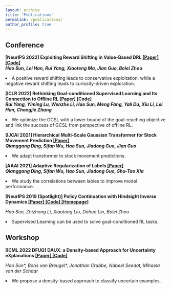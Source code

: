 ```yaml
---
layout: archive
title: "Publications"
permalink: /publications/
author_profile: true
---
```

<!-- {% if author.googlescholar %}
  You can also find my articles on <u><a href="{{author.googlescholar}}">my Google Scholar profile</a>.</u>
{% endif %} -->

<!-- {% include base_path %} -->
<!-- *: corresponding author -->





<h2>Conference</h2>

<span style="font-weight: bold;">[NeurIPS 2022] Exploiting Reward Shifting in Value-Based DRL <a href="https://arxiv.org/abs/2209.07288"> [Paper] </a><a href="https://github.com/2Groza/RewardShifting"> [Code] </a> <br>
<span style="font-style: italic;"> Hao Sun, Lei Han, Rui Yang, Xiaoteng Ma, Jian Guo, Bolei Zhou
<li> A positive reward shifting leads to conservative exploitation, while a negative reward shifting leads to curiosity-driven exploration. <br>
</li>
<p>

<!--  -->

<span style="font-weight: bold;">[ICLR 2022] Rethinking Goal-conditioned Supervised Learning and Its Connection to Offline RL <a href="https://arxiv.org/abs/2202.04478"> [Paper] </a><a href="https://github.com/YangRui2015/AWGCSL"> [Code] </a> <br>
<span style="font-style: italic;"> Rui Yang, Yiming Lu, Wenzhe Li, Hao Sun, Meng Fang, Yali Du, Xiu Li, Lei Han, Chongjie Zhang
<!-- </span> &nbsp; <a href="http://www.ie.cuhk.edu.hk/main/index.shtml">Department of Information Engineering</a>, The Chinese University of Hong Kong, Hong Kong S.A.R. -->
<li> We optimize the GCSL with a lower bound of the goal-reaching objective and link the success of GCSL from perspective of offline RL. <br>
</li>
<p>
<!--  -->

<span style="font-weight: bold;">[IJCAI 2021] Hierarchical Multi-Scale Gaussian Transformer for Stock Movement Prediction <a href="https://www.ijcai.org/proceedings/2020/0640.pdf"> [Paper] </a> <br>
<span style="font-style: italic;"> Qianggang Ding, Sifan Wu, Hao Sun, Jiadong Guo, Jian Guo
<!-- </span> &nbsp; <a href="http://www.ie.cuhk.edu.hk/main/index.shtml">Department of Information Engineering</a>, The Chinese University of Hong Kong, Hong Kong S.A.R. -->
<li> We adapt transformer to stock movement predictions. <br>
</li>
<p>
<!--  -->

<span style="font-weight: bold;">[AAAI 2021] Adaptive Regularization of Labels <a href="https://arxiv.org/abs/1908.05474"> [Paper] </a> <br>
<span style="font-style: italic;"> Qianggang Ding, Sifan Wu, Hao Sun, Jiadong Guo, Shu-Tao Xia
<!-- </span> &nbsp; <a href="http://www.ie.cuhk.edu.hk/main/index.shtml">Department of Information Engineering</a>, The Chinese University of Hong Kong, Hong Kong S.A.R. -->
<li> We study the correlations between lables to improve model performance. <br>
</li>
<p>
<!--  -->

<span style="font-weight: bold;">[NeurIPS 2019 (Spotlight)] Policy Continuation with Hindsight Inverse Dynamics <a href="https://arxiv.org/abs/1910.14055"> [Paper] </a><a href="https://github.com/2Groza/PCHID_code"> [Code] </a> <a href='https://sites.google.com/view/neurips2019pchid/'> [Homepage]</a>

<span style="font-style: italic;"> Hao Sun, Zhizhong Li, Xiaotong Liu, Dahua Lin, Bolei Zhou
<!-- </span> &nbsp; <a href="http://www.ie.cuhk.edu.hk/main/index.shtml">Department of Information Engineering</a>, The Chinese University of Hong Kong, Hong Kong S.A.R. -->
<li> Supervised Learning can be used to solve goal-conditioned RL tasks. <br>
</li>
<p>


<h2>Workshop</h2>

<span style="font-weight: bold;">[ICML 2022 DFUQ] DAUX: a Density-based Approach for Uncertainty eXplanations <a href="https://arxiv.org/abs/2207.05161"> [Paper] </a><a href="https://anonymous.4open.science/r/DAUX-CBBF"> [Code] </a>  <br>
<!-- <a href='https://sites.google.com/view/neurips2019pchid/'> [Homepage]</a> -->
<span style="font-style: italic;"> Hao Sun*, Boris van Breugel*, Jonathan Crabbe, Nabeel Seedat, Mihaela van der Schaar
<li> We propose a density-based approach to classify uncertain examples. <br>
</li>
<p>


<!--  -->


<!-- {% for post in site.preprints reversed %} {% include archive-single-cv.html %} {% endfor %} -->

<!-- {% for post in site.publications reversed %}
  {% include archive-single.html %}
{% endfor %} -->
